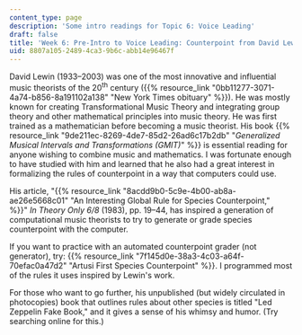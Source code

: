 ```yaml
---
content_type: page
description: 'Some intro readings for Topic 6: Voice Leading'
draft: false
title: 'Week 6: Pre-Intro to Voice Leading: Counterpoint from David Lewin'
uid: 8807a105-2489-4ca3-9b6c-abb14e96467f
---
```

David Lewin (1933–2003) was one of the most innovative and influential music theorists of the 20<sup>th</sup> century ({{% resource_link "0bb11277-3071-4a74-b856-8a191102a138" "New York Times obituary" %}}). He was mostly known for creating Transformational Music Theory and integrating group theory and other mathematical principles into music theory. He was first trained as a mathematician before becoming a music theorist. His book {{% resource_link "9de211ec-8269-4de7-85d2-26ad6c17b2db" "*Generalized Musical Intervals and Transformations (GMIT)*" %}} is essential reading for anyone wishing to combine music and mathematics. I was fortunate enough to have studied with him and learned that he also had a great interest in formalizing the rules of counterpoint in a way that computers could use.

His article, "{{% resource_link "8acdd9b0-5c9e-4b00-ab8a-ae26e5668c01" "An Interesting Global Rule for Species Counterpoint," %}}" *In Theory Only 6/8* (1983), pp. 19–44, has inspired a generation of computational music theorists to try to generate or grade species counterpoint with the computer.

If you want to practice with an automated counterpoint grader (not generator), try: {{% resource_link "7f145d0e-38a3-4c03-a64f-70efac0a47d2" "Artusi First Species Counterpoint" %}}. I programmed most of the rules it uses inspired by Lewin's work.

For those who want to go further, his unpublished (but widely circulated in photocopies) book that outlines rules about other species is titled "Led Zeppelin Fake Book," and it gives a sense of his whimsy and humor. (Try searching online for this.)